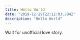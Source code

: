 ```yaml
---
title: Hello World
date: "2019-12-29T22:12:03.284Z"
description: "Hello World"
---
```


Wait for unofficial love story.
